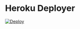 # Heroku Deployer

[![Deploy](https://www.herokucdn.com/deploy/button.svg)](https://heroku.com/deploy?template=https://github.com/SourcePlease/HKDP)
